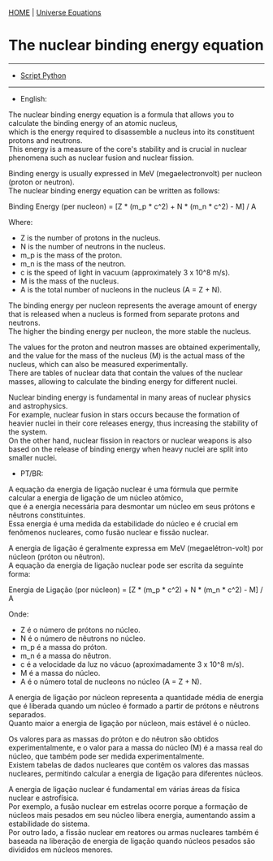 [HOME](/README.md) | [Universe Equations](/assets/docs/universe/equations/README.md)

# The nuclear binding energy equation

----------------------
- [Script Python](/assets/docs/universe/equations/nuclear-physics/Nuclear-Binding-Energy-Equation/scripts/nuclear-binding-energy.py)

----------------------

- English:
   
The nuclear binding energy equation is a formula that allows you to calculate the binding energy of an atomic nucleus,  
which is the energy required to disassemble a nucleus into its constituent protons and neutrons.    
This energy is a measure of the core's stability and is crucial in nuclear phenomena such as nuclear fusion and nuclear fission.   
  
Binding energy is usually expressed in MeV (megaelectronvolt) per nucleon (proton or neutron).   
The nuclear binding energy equation can be written as follows:   
   
Binding Energy (per nucleon) = [Z * (m_p * c^2) + N * (m_n * c^2) - M] / A   
    
Where:   
- Z is the number of protons in the nucleus.   
- N is the number of neutrons in the nucleus.   
- m_p is the mass of the proton.   
- m_n is the mass of the neutron.   
- c is the speed of light in vacuum (approximately 3 x 10^8 m/s).   
- M is the mass of the nucleus.   
- A is the total number of nucleons in the nucleus (A = Z + N).   
   
The binding energy per nucleon represents the average amount of energy that is released when a nucleus is formed from separate protons and neutrons.   
The higher the binding energy per nucleon, the more stable the nucleus.   
   
The values for the proton and neutron masses are obtained experimentally, and the value for the mass of the nucleus (M) is the actual mass of the nucleus, which can also be measured experimentally.   
There are tables of nuclear data that contain the values of the nuclear masses, allowing to calculate the binding energy for different nuclei.     
   
Nuclear binding energy is fundamental in many areas of nuclear physics and astrophysics.    
For example, nuclear fusion in stars occurs because the formation of heavier nuclei in their core releases energy, thus increasing the stability of the system.   
On the other hand, nuclear fission in reactors or nuclear weapons is also based on the release of binding energy when heavy nuclei are split into smaller nuclei.   
  
- PT/BR:

A equação da energia de ligação nuclear é uma fórmula que permite calcular a energia de ligação de um núcleo atômico,   
que é a energia necessária para desmontar um núcleo em seus prótons e nêutrons constituintes.    
Essa energia é uma medida da estabilidade do núcleo e é crucial em fenômenos nucleares, como fusão nuclear e fissão nuclear.   

A energia de ligação é geralmente expressa em MeV (megaelétron-volt) por núcleon (próton ou nêutron).   
A equação da energia de ligação nuclear pode ser escrita da seguinte forma:    

Energia de Ligação (por núcleon) = [Z * (m_p * c^2) + N * (m_n * c^2) - M] / A   
  
Onde:   
- Z é o número de prótons no núcleo.   
- N é o número de nêutrons no núcleo.   
- m_p é a massa do próton.   
- m_n é a massa do nêutron.    
- c é a velocidade da luz no vácuo (aproximadamente 3 x 10^8 m/s).   
- M é a massa do núcleo.   
- A é o número total de nucleons no núcleo (A = Z + N).   

A energia de ligação por núcleon representa a quantidade média de energia que é liberada quando um núcleo é formado a partir de prótons e nêutrons separados.   
Quanto maior a energia de ligação por núcleon, mais estável é o núcleo.   

Os valores para as massas do próton e do nêutron são obtidos experimentalmente, e o valor para a massa do núcleo (M) é a massa real do núcleo, que também pode ser medida experimentalmente.    
Existem tabelas de dados nucleares que contêm os valores das massas nucleares, permitindo calcular a energia de ligação para diferentes núcleos.   

A energia de ligação nuclear é fundamental em várias áreas da física nuclear e astrofísica.    
Por exemplo, a fusão nuclear em estrelas ocorre porque a formação de núcleos mais pesados em seu núcleo libera energia, aumentando assim a estabilidade do sistema.   
Por outro lado, a fissão nuclear em reatores ou armas nucleares também é baseada na liberação de energia de ligação quando núcleos pesados são divididos em núcleos menores.   
